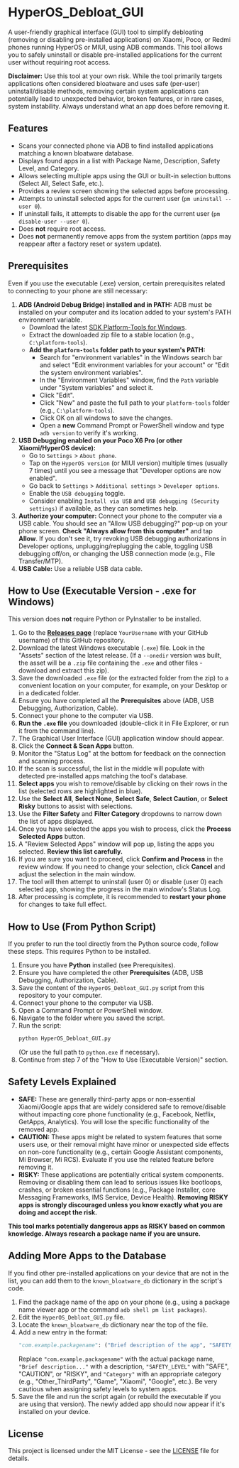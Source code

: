 # HyperOS_Debloat_GUI

A user-friendly graphical interface (GUI) tool to simplify debloating (removing or disabling pre-installed applications) on Xiaomi, Poco, or Redmi phones running HyperOS or MIUI, using ADB commands. This tool allows you to safely uninstall or disable pre-installed applications for the current user without requiring root access.

**Disclaimer:** Use this tool at your own risk. While the tool primarily targets applications often considered bloatware and uses safe (per-user) uninstall/disable methods, removing certain system applications can potentially lead to unexpected behavior, broken features, or in rare cases, system instability. Always understand what an app does before removing it.

## Features

* Scans your connected phone via ADB to find installed applications matching a known bloatware database.
* Displays found apps in a list with Package Name, Description, Safety Level, and Category.
* Allows selecting multiple apps using the GUI or built-in selection buttons (Select All, Select Safe, etc.).
* Provides a review screen showing the selected apps before processing.
* Attempts to uninstall selected apps for the current user (`pm uninstall --user 0`).
* If uninstall fails, it attempts to disable the app for the current user (`pm disable-user --user 0`).
* Does **not** require root access.
* Does **not** permanently remove apps from the system partition (apps may reappear after a factory reset or system update).

## Prerequisites

Even if you use the executable (.exe) version, certain prerequisites related to connecting to your phone are still necessary:

1.  **ADB (Android Debug Bridge) installed and in PATH:** ADB must be installed on your computer and its location added to your system's PATH environment variable.
    * Download the latest [SDK Platform-Tools for Windows](https://developer.android.com/tools/releases/platform-tools).
    * Extract the downloaded zip file to a stable location (e.g., `C:\platform-tools`).
    * **Add the `platform-tools` folder path to your system's PATH:**
        * Search for "environment variables" in the Windows search bar and select "Edit environment variables for your account" or "Edit the system environment variables".
        * In the "Environment Variables" window, find the `Path` variable under "System variables" and select it.
        * Click "Edit".
        * Click "New" and paste the full path to your `platform-tools` folder (e.g., `C:\platform-tools`).
        * Click OK on all windows to save the changes.
        * Open a **new** Command Prompt or PowerShell window and type `adb version` to verify it's working.
2.  **USB Debugging enabled on your Poco X6 Pro (or other Xiaomi/HyperOS device):**
    * Go to `Settings` > `About phone`.
    * Tap on the `HyperOS version` (or MIUI version) multiple times (usually 7 times) until you see a message that "Developer options are now enabled".
    * Go back to `Settings` > `Additional settings` > `Developer options`.
    * Enable the `USB debugging` toggle.
    * Consider enabling `Install via USB` and `USB debugging (Security settings)` if available, as they can sometimes help.
3.  **Authorize your computer:** Connect your phone to the computer via a USB cable. You should see an "Allow USB debugging?" pop-up on your phone screen. **Check "Always allow from this computer"** and tap **Allow**. If you don't see it, try revoking USB debugging authorizations in Developer options, unplugging/replugging the cable, toggling USB debugging off/on, or changing the USB connection mode (e.g., File Transfer/MTP).
4.  **USB Cable:** Use a reliable USB data cable.

## How to Use (Executable Version - .exe for Windows)

This version does **not** require Python or PyInstaller to be installed.

1.  Go to the **[Releases page](https://github.com/YourUsername/HyperOS_Debloat_GUI/releases)** (replace `YourUsername` with your GitHub username) of this GitHub repository.
2.  Download the latest Windows executable (`.exe`) file. Look in the "Assets" section of the latest release. (If a `--onedir` version was built, the asset will be a `.zip` file containing the `.exe` and other files - download and extract this zip).
3.  Save the downloaded `.exe` file (or the extracted folder from the zip) to a convenient location on your computer, for example, on your Desktop or in a dedicated folder.
4.  Ensure you have completed all the **Prerequisites** above (ADB, USB Debugging, Authorization, Cable).
5.  Connect your phone to the computer via USB.
6.  **Run the `.exe` file** you downloaded (double-click it in File Explorer, or run it from the command line).
7.  The Graphical User Interface (GUI) application window should appear.
8.  Click the **Connect & Scan Apps** button.
9.  Monitor the "Status Log" at the bottom for feedback on the connection and scanning process.
10. If the scan is successful, the list in the middle will populate with detected pre-installed apps matching the tool's database.
11. **Select apps** you wish to remove/disable by clicking on their rows in the list (selected rows are highlighted in blue).
12. Use the **Select All**, **Select None**, **Select Safe**, **Select Caution**, or **Select Risky** buttons to assist with selections.
13. Use the **Filter Safety** and **Filter Category** dropdowns to narrow down the list of apps displayed.
14. Once you have selected the apps you wish to process, click the **Process Selected Apps** button.
15. A "Review Selected Apps" window will pop up, listing the apps you selected. **Review this list carefully.**
16. If you are sure you want to proceed, click **Confirm and Process** in the review window. If you need to change your selection, click **Cancel** and adjust the selection in the main window.
17. The tool will then attempt to uninstall (user 0) or disable (user 0) each selected app, showing the progress in the main window's Status Log.
18. After processing is complete, it is recommended to **restart your phone** for changes to take full effect.

## How to Use (From Python Script)

If you prefer to run the tool directly from the Python source code, follow these steps. This requires Python to be installed.

1.  Ensure you have **Python** installed (see Prerequisites).
2.  Ensure you have completed the other **Prerequisites** (ADB, USB Debugging, Authorization, Cable).
3.  Save the content of the `HyperOS_Debloat_GUI.py` script from this repository to your computer.
4.  Connect your phone to the computer via USB.
5.  Open a Command Prompt or PowerShell window.
6.  Navigate to the folder where you saved the script.
7.  Run the script:
    ```bash
    python HyperOS_Debloat_GUI.py
    ```
    (Or use the full path to `python.exe` if necessary).
8.  Continue from step 7 of the "How to Use (Executable Version)" section.

## Safety Levels Explained

* **SAFE:** These are generally third-party apps or non-essential Xiaomi/Google apps that are widely considered safe to remove/disable without impacting core phone functionality (e.g., Facebook, Netflix, GetApps, Analytics). You will lose the specific functionality of the removed app.
* **CAUTION:** These apps might be related to system features that some users use, or their removal might have minor or unexpected side effects on non-core functionality (e.g., certain Google Assistant components, Mi Browser, Mi RCS). Evaluate if you use the related feature before removing it.
* **RISKY:** These applications are potentially critical system components. Removing or disabling them can lead to serious issues like bootloops, crashes, or broken essential functions (e.g., Package Installer, core Messaging Frameworks, IMS Service, Device Health). **Removing RISKY apps is strongly discouraged unless you know exactly what you are doing and accept the risk.**

**This tool marks potentially dangerous apps as RISKY based on common knowledge. Always research a package name if you are unsure.**

## Adding More Apps to the Database

If you find other pre-installed applications on your device that are not in the list, you can add them to the `known_bloatware_db` dictionary in the script's code.

1.  Find the package name of the app on your phone (e.g., using a package name viewer app or the command `adb shell pm list packages`).
2.  Edit the `HyperOS_Debloat_GUI.py` file.
3.  Locate the `known_bloatware_db` dictionary near the top of the file.
4.  Add a new entry in the format:
    ```python
    "com.example.packagename": ("Brief description of the app", "SAFETY_LEVEL", "Category"),
    ```
    Replace `"com.example.packagename"` with the actual package name, `"Brief description..."` with a description, `"SAFETY_LEVEL"` with "SAFE", "CAUTION", or "RISKY", and `"Category"` with an appropriate category (e.g., "Other_ThirdParty", "Game", "Xiaomi", "Google", etc.). Be very cautious when assigning safety levels to system apps.
5.  Save the file and run the script again (or rebuild the executable if you are using that version). The newly added app should now appear if it's installed on your device.

## License

This project is licensed under the MIT License - see the [LICENSE](LICENSE) file for details.
